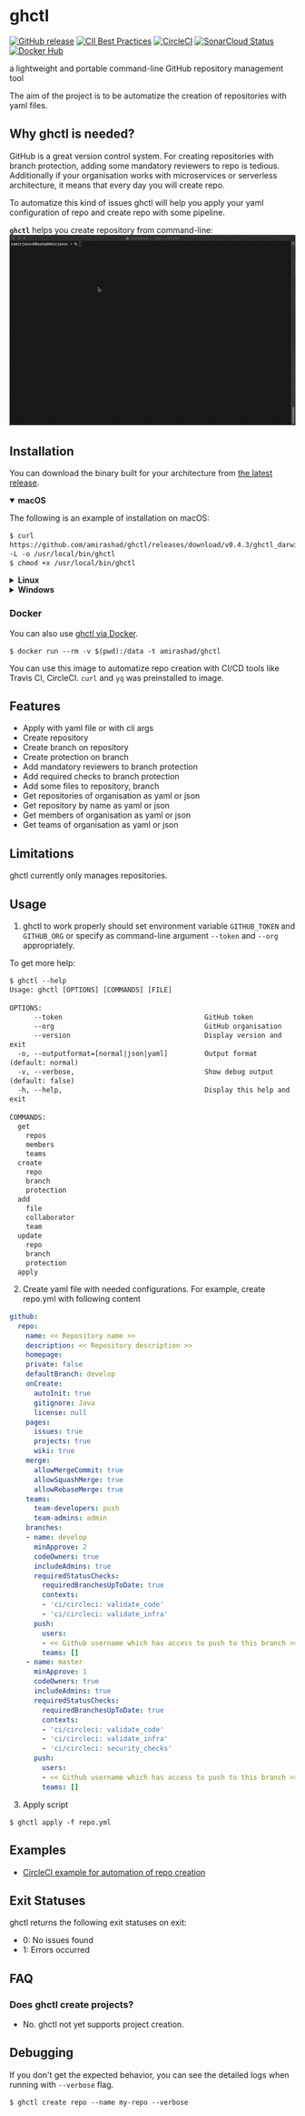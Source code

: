 # ghctl
[![GitHub release](http://img.shields.io/github/release/amirashad/ghctl.svg?style=flat)](https://github.com/amirashad/ghctl/releases)
[![CII Best Practices](https://bestpractices.coreinfrastructure.org/projects/3272/badge)](https://bestpractices.coreinfrastructure.org/projects/3272)
[![CircleCI](https://circleci.com/gh/amirashad/ghctl.svg?style=shield)](https://circleci.com/gh/amirashad/ghctl)
[![SonarCloud Status](https://sonarcloud.io/api/project_badges/measure?project=amirashad_ghctl&metric=alert_status)](https://sonarcloud.io/dashboard?id=amirashad_ghctl)
[![Docker Hub](https://img.shields.io/badge/docker-ready-blue.svg)](https://hub.docker.com/r/amirashad/ghctl/)
<!-- [![Known Vulnerabilities](https://snyk.io/test/github/amirashad/ghctl/badge.svg)](https://snyk.io/test/github/amirashad/ghctl) -->

a lightweight and portable command-line GitHub repository management tool

The aim of the project is to be automatize the creation of repositories with yaml files.

## Why ghctl is needed?

GitHub is a great version control system. For creating repositories with branch protection, adding some mandatory reviewers to repo is tedious. Additionally if your organisation works with microservices or serverless architecture, it means that every day you will create repo. 

To automatize this kind of issues ghctl will help you apply your yaml configuration of repo and create repo with some pipeline. 

**`ghctl`** helps you create repository from command-line:
![ghctl demo GIF](img/ghctl-demo.gif)

## Installation

You can download the binary built for your architecture from [the latest release](https://github.com/amirashad/ghctl/releases/latest). 

<details open><summary><strong>macOS</strong></summary><p>

The following is an example of installation on macOS:

```console
$ curl https://github.com/amirashad/ghctl/releases/download/v0.4.3/ghctl_darwin_amd64 -L -o /usr/local/bin/ghctl
$ chmod +x /usr/local/bin/ghctl
```

</p></details>

<details><summary><strong>Linux</strong></summary><p>

For Linux based OS, you can use following oneliner to download latest binary for AMD64 architecture.
```console
$ curl -L "$(curl -Ls https://api.github.com/repos/amirashad/ghctl/releases/latest | grep -o -E "https://.+?_linux_amd64")" -o /usr/local/bin/ghctl && chmod +x /usr/local/bin/ghctl 
```

</p></details>

<details><summary><strong>Windows</strong></summary><p>

For Windows OS, you can use following PowerShell command to download binary for AMD64 architecture.
```
Invoke-WebRequest https://github.com/amirashad/ghctl/releases/download/v0.4.3/ghctl_windows_amd64.exe -O ghctl.exe
```

</p></details>

### Docker

You can also use [ghctl via Docker](https://hub.docker.com/r/amirashad/ghctl/).

```console
$ docker run --rm -v $(pwd):/data -t amirashad/ghctl
```

You can use this image to automatize repo creation with CI/CD tools like Travis CI, CircleCI. `curl` and `yq` was preinstalled to image. 

## Features

 - Apply with yaml file or with cli args
 - Create repository
 - Create branch on repository
 - Create protection on branch
 - Add mandatory reviewers to branch protection
 - Add required checks to branch protection
 - Add some files to repository, branch
 - Get repositories of organisation as yaml or json
 - Get repository by name as yaml or json
 - Get members of organisation as yaml or json
 - Get teams of organisation as yaml or json

## Limitations

ghctl currently only manages repositories.

## Usage

1) ghctl to work properly should set environment variable `GITHUB_TOKEN` and `GITHUB_ORG` or specify as command-line argument `--token` and `--org` appropriately.

To get more help:
```
$ ghctl --help
Usage: ghctl [OPTIONS] [COMMANDS] [FILE]

OPTIONS:
      --token                                   GitHub token
      --org                                     GitHub organisation
      --version                                 Display version and exit
  -o, --outputformat=[normal|json|yaml]         Output format (default: normal)
  -v, --verbose,                                Show debug output (default: false)
  -h, --help,                                   Display this help and exit

COMMANDS:
  get
    repos
    members
    teams
  create
    repo
    branch
    protection
  add
    file
    collaborator
    team
  update
    repo
    branch
    protection
  apply
```

2) Create yaml file with needed configurations. For example, create repo.yml with following content

```yaml
github:
  repo:
    name: << Repository name >>
    description: << Repository description >>
    homepage: 
    private: false
    defaultBranch: develop
    onCreate:
      autoInit: true
      gitignore: Java
      license: null
    pages:
      issues: true
      projects: true
      wiki: true
    merge:
      allowMergeCommit: true
      allowSquashMerge: true
      allowRebaseMerge: true
    teams:
      team-developers: push
      team-admins: admin
    branches:
    - name: develop
      minApprove: 2
      codeOwners: true
      includeAdmins: true
      requiredStatusChecks:
        requiredBranchesUpToDate: true
        contexts:
        - 'ci/circleci: validate_code'
        - 'ci/circleci: validate_infra'
      push:
        users:
        - << Github username which has access to push to this branch >>
        teams: []
    - name: master
      minApprove: 1
      codeOwners: true
      includeAdmins: true
      requiredStatusChecks:
        requiredBranchesUpToDate: true
        contexts:
        - 'ci/circleci: validate_code'
        - 'ci/circleci: validate_infra'
        - 'ci/circleci: security_checks'
      push:
        users:
        - << Github username which has access to push to this branch >>
        teams: []
```

3) Apply script
```console
$ ghctl apply -f repo.yml
```

## Examples

 - [CircleCI example for automation of repo creation](examples/)

<!-- See [User guide](docs/guides) for each option. -->

## Exit Statuses

ghctl returns the following exit statuses on exit:

- 0: No issues found
- 1: Errors occurred

## FAQ
### Does ghctl create projects?
- No. ghctl not yet supports project creation.

## Debugging

If you don't get the expected behavior, you can see the detailed logs when running with `--verbose` flag.

```console
$ ghctl create repo --name my-repo --verbose
```

<!-- 
## Developing

See [Developer guide](docs/DEVELOPING.md). 
-->